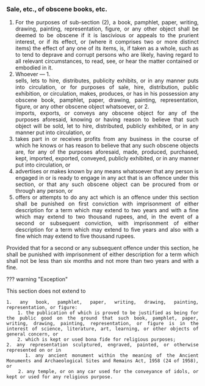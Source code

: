 ### Sale, etc., of obscene books, etc.

1. <div style="text-align: justify"> For the purposes of sub-section (2), a book, pamphlet, paper, writing, drawing, painting, representation, figure, or any other object shall be deemed to be obscene if it is lascivious or appeals to the prurient interest, or if its effect, or (where it comprises two or more distinct items) the effect of any one of its items, is, if taken as a whole, such as to tend to deprave and corrupt persons who are likely, having regard to all relevant circumstances, to read, see, or hear the matter contained or embodied in it.
2. <div style="text-align: justify"> Whoever —
    1. <div style="text-align: justify"> sells, lets to hire, distributes, publicity exhibits, or in any manner puts into circulation, or for purposes of sale, hire, distribution, public exhibition, or circulation, makes, produces, or has in his possession any obscene book, pamphlet, paper, drawing, painting, representation, figure, or any other obscene object whatsoever, or
    2. <div style="text-align: justify"> imports, exports, or conveys any obscene object for any of the purposes aforesaid, knowing or having reason to believe that such object will be sold, let to hire, distributed, publicly exhibited, or in any manner put into circulation, or
3. <div style="text-align: justify"> takes part in or receives profits from any business in the course of which he knows or has reason to believe that any such obscene objects are, for any of the purposes aforesaid, made, produced, purchased, kept, imported, exported, conveyed, publicly exhibited, or in any manner put into circulation, or
4. <div style="text-align: justify"> advertises or makes known by any means whatsoever that any person is engaged in or is ready to engage in any act that is an offence under this section, or that any such obscene object can be procured from or through any person, or
5. <div style="text-align: justify"> offers or attempts to do any act which is an offence under this section shall be punished on first conviction with imprisonment of either description for a term which may extend to two years and with a fine which may extend to two thousand rupees, and, in the event of a second or subsequent conviction, with imprisonment of either description for a term which may extend to five years and also with a fine which may extend to five thousand rupees.

<div style="text-align: justify">

Provided that for a second or any subsequent offence under this section, he shall be punished with imprisonment of either description for a term which shall not be less than six months and not more than two years and with a fine.

</div>

??? warning "Exception"
    <div style="text-align: justify"> This section does not extend to

    1. any book, pamphlet, paper, writing, drawing, painting, representation, or figure:
        1. the publication of which is proved to be justified as being for the public good on the ground that such book, pamphlet, paper, writing, drawing, painting, representation, or figure is in the interest of science, literature, art, learning, or other objects of general concern, or
        2. which is kept or used bona fide for religious purposes;
    2. any representation sculptured, engraved, painted, or otherwise represented on or in
        1. any ancient monument within the meaning of the Ancient Monuments and Archaeological Sites and Remains Act, 1958 (24 of 1958), or
        2. any temple, or on any car used for the conveyance of idols, or kept or used for any religious purpose.
